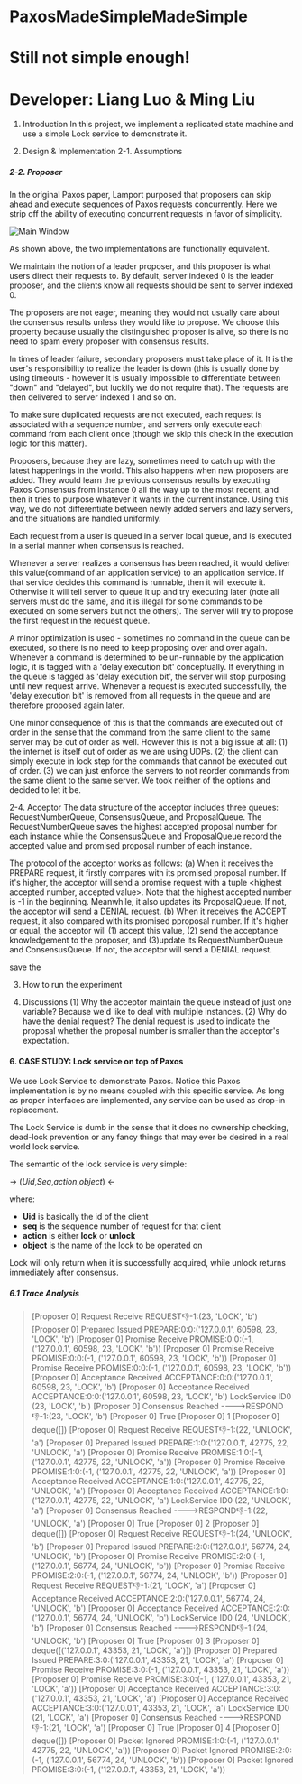 # PaxosMadeSimpleMadeSimple
# Still not simple enough!
# Developer: Liang Luo & Ming Liu

1. Introduction
In this project, we implement a replicated state machine and use a simple Lock service to demonstrate it.

2. Design & Implementation
2-1. Assumptions

##### 2-2. Proposer

In the original Paxos paper, Lamport purposed that proposers can skip ahead and execute sequences of Paxos requests concurrently. Here we strip off the ability of executing concurrent requests in favor of simplicity.

![Main Window](https://raw.github.com/Luo-Liang/PaxosMadeSimpleMadeSimple/figures/concurrentVsSerialPaxos.png)

As shown above, the two implementations are functionally equivalent.

We maintain the notion of a leader proposer, and this proposer is what users direct their requests to. By default, server indexed 0 is the leader proposer, and the clients know all requests should be sent to server indexed 0.

The proposers are not eager, meaning they would not usually care about the consensus results unless they would like to propose. We choose this property because usually the distinguished proposer is alive, so there is no need to spam every proposer with consensus results. 

In times of leader failure, secondary proposers must take place of it. It is the user's responsibility to realize the leader is down (this is usually done by using timeouts - however it is usually impossible to differentiate between "down" and "delayed", but luckily we do not require that). The requests are then delivered to server indexed 1 and so on. 

To make sure duplicated requests are not executed, each request is associated with a sequence number, and servers only execute each command from each client once (though we skip this check in the execution logic for this matter).

Proposers, because they are lazy, sometimes need to catch up with the latest happenings in the world. This also happens when new proposers are added. They would learn the previous consensus results by executing Paxos Consensus from instance 0 all the way up to the most recent, and then it tries to purpose whatever it wants in the current instance. Using this way, we do not differentiate between newly added servers and lazy servers, and the situations are handled uniformly.

Each request from a user is queued in a server local queue, and is executed in a serial manner when consensus is reached.

Whenever a server realizes a consensus has been reached, it would deliver this value(command of an application service) to an application service. If that service decides this command is runnable, then it will execute it. Otherwise it will tell server to queue it up and try executing later (note all servers must do the same, and it is illegal for some commands to be executed on some servers but not the others). The server will try to propose the first request in the request queue.

A minor optimization is used - sometimes no command in the queue can be executed, so there is no need to keep proposing over and over again. Whenever a command is determined to be un-runnable by the application logic, it is tagged with a 'delay execution bit' conceptually. If everything in the queue is tagged as 'delay execution bit', the server will stop purposing until new request arrive. Whenever a request is executed successfully, the 'delay execution bit' is removed from all requests in the queue and are therefore proposed again later.

One minor consequence of this is that the commands are executed out of order in the sense that the command from the same client to the same server may be out of order as well. However this is not a big issue at all: (1) the internet is itself out of order as we are using UDPs. (2) the client can simply execute in lock step for the commands that cannot be executed out of order. (3) we can just enforce the servers to not reorder commands from the same client to the same server. We took neither of the options and decided to let it be.


2-4. Acceptor
The data structure of the acceptor includes three queues: RequestNumberQueue, ConsensusQueue, and ProposalQueue. The RequestNumberQueue saves the highest accepted proposal number for each instance while the ConsensusQueue and ProposalQueue record the accepted value and promised proposal number of each instance.

The protocol of the acceptor works as follows:
(a) When it receives the PREPARE request, it firstly compares with its promised proposal number. If it's higher, the acceptor will send a promise request with a tuple <highest accepted number, accepted value>. Note that the highest accepted number is -1 in the beginning. Meanwhile, it also updates its ProposalQueue. If not, the acceptor will send a DENIAL request.
(b) When it receives the ACCEPT request, it also compared with its promised pproposal number. If it's higher or equal, the acceptor will (1) accept this value, (2) send the acceptance knowledgement to the proposer, and (3)update its RequestNumberQueue and ConsensusQueue. If not, the acceptor will send a DENIAL request.


 save the 

3. How to run the experiment


5. Discussions
(1) Why the acceptor maintain the queue instead of just one variable?
Because we'd like to deal with multiple instances.
(2) Why do have the denial request?
The denial request is used to indicate the proposal whether the proposal number is smaller than the acceptor's expectation.

#### 6. CASE STUDY: Lock service on top of Paxos

We use Lock Service to demonstrate Paxos. Notice this Paxos implementation is by no means coupled with this specific service. As long as proper interfaces are implemented, any service can be used as drop-in replacement.

The Lock Service is dumb in the sense that it does no ownership checking, dead-lock prevention or any fancy things that may ever  be desired in a real world lock service.

The semantic of the lock service is very simple:

-> (*Uid*,*Seq*,*action*,*object*) <-

where: 

- **Uid** is basically the id of the client
- **seq** is the sequence number of request for that client
- **action** is either **lock** or **unlock**
- **object** is the name of the lock to be operated on

Lock will only return when it is successfully acquired, while unlock returns immediately after consensus.

##### 6.1 Trace Analysis
> 
> [Proposer 0] Request Receive REQUEST:-1:-1:(23, 'LOCK', 'b')
> [Proposer 0] Prepared Issued PREPARE:0:0:('127.0.0.1', 60598, 23, 'LOCK', 'b')
> [Proposer 0] Promise Receive PROMISE:0:0:(-1, ('127.0.0.1', 60598, 23, 'LOCK', 'b'))
> [Proposer 0] Promise Receive PROMISE:0:0:(-1, ('127.0.0.1', 60598, 23, 'LOCK', 'b'))
> [Proposer 0] Promise Receive PROMISE:0:0:(-1, ('127.0.0.1', 60598, 23, 'LOCK', 'b'))
> [Proposer 0] Acceptance Received ACCEPTANCE:0:0:('127.0.0.1', 60598, 23, 'LOCK', 'b')
> [Proposer 0] Acceptance Received ACCEPTANCE:0:0:('127.0.0.1', 60598, 23, 'LOCK', 'b')
> LockService ID0 (23, 'LOCK', 'b')
> [Proposer 0] Consensus Reached ---->RESPOND:-1:-1:(23, 'LOCK', 'b')
> [Proposer 0] True
> [Proposer 0] 1
> [Proposer 0] deque([])
> [Proposer 0] Request Receive REQUEST:-1:-1:(22, 'UNLOCK', 'a')
> [Proposer 0] Prepared Issued PREPARE:1:0:('127.0.0.1', 42775, 22, 'UNLOCK', 'a')
> [Proposer 0] Promise Receive PROMISE:1:0:(-1, ('127.0.0.1', 42775, 22, 'UNLOCK', 'a'))
> [Proposer 0] Promise Receive PROMISE:1:0:(-1, ('127.0.0.1', 42775, 22, 'UNLOCK', 'a'))
> [Proposer 0] Acceptance Received ACCEPTANCE:1:0:('127.0.0.1', 42775, 22, 'UNLOCK', 'a')
> [Proposer 0] Acceptance Received ACCEPTANCE:1:0:('127.0.0.1', 42775, 22, 'UNLOCK', 'a')
> LockService ID0 (22, 'UNLOCK', 'a')
> [Proposer 0] Consensus Reached ---->RESPOND:-1:-1:(22, 'UNLOCK', 'a')
> [Proposer 0] True
> [Proposer 0] 2
> [Proposer 0] deque([])
> [Proposer 0] Request Receive REQUEST:-1:-1:(24, 'UNLOCK', 'b')
> [Proposer 0] Prepared Issued PREPARE:2:0:('127.0.0.1', 56774, 24, 'UNLOCK', 'b')
> [Proposer 0] Promise Receive PROMISE:2:0:(-1, ('127.0.0.1', 56774, 24, 'UNLOCK', 'b'))
> [Proposer 0] Promise Receive PROMISE:2:0:(-1, ('127.0.0.1', 56774, 24, 'UNLOCK', 'b'))
> [Proposer 0] Request Receive REQUEST:-1:-1:(21, 'LOCK', 'a')
> [Proposer 0] Acceptance Received ACCEPTANCE:2:0:('127.0.0.1', 56774, 24, 'UNLOCK', 'b')
> [Proposer 0] Acceptance Received ACCEPTANCE:2:0:('127.0.0.1', 56774, 24, 'UNLOCK', 'b')
> LockService ID0 (24, 'UNLOCK', 'b')
> [Proposer 0] Consensus Reached ---->RESPOND:-1:-1:(24, 'UNLOCK', 'b')
> [Proposer 0] True
> [Proposer 0] 3
> [Proposer 0] deque([('127.0.0.1', 43353, 21, 'LOCK', 'a')])
> [Proposer 0] Prepared Issued PREPARE:3:0:('127.0.0.1', 43353, 21, 'LOCK', 'a')
> [Proposer 0] Promise Receive PROMISE:3:0:(-1, ('127.0.0.1', 43353, 21, 'LOCK', 'a'))
> [Proposer 0] Promise Receive PROMISE:3:0:(-1, ('127.0.0.1', 43353, 21, 'LOCK', 'a'))
> [Proposer 0] Acceptance Received ACCEPTANCE:3:0:('127.0.0.1', 43353, 21, 'LOCK', 'a')
> [Proposer 0] Acceptance Received ACCEPTANCE:3:0:('127.0.0.1', 43353, 21, 'LOCK', 'a')
> LockService ID0 (21, 'LOCK', 'a')
> [Proposer 0] Consensus Reached ---->RESPOND:-1:-1:(21, 'LOCK', 'a')
> [Proposer 0] True
> [Proposer 0] 4
> [Proposer 0] deque([])
> [Proposer 0] Packet Ignored PROMISE:1:0:(-1, ('127.0.0.1', 42775, 22, 'UNLOCK', 'a'))
> [Proposer 0] Packet Ignored PROMISE:2:0:(-1, ('127.0.0.1', 56774, 24, 'UNLOCK', 'b'))
> [Proposer 0] Packet Ignored PROMISE:3:0:(-1, ('127.0.0.1', 43353, 21, 'LOCK', 'a'))

